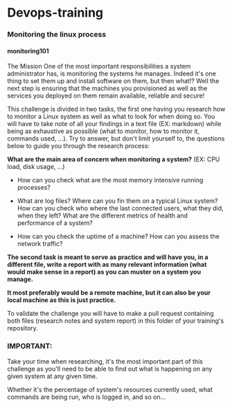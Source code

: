 # Devops-training

### Monitoring the linux process
#### monitoring101
The Mission One of the most important responsibilities a system administrator has, is monitoring the systems he manages. Indeed it's one thing to set them up and install software on them, but then what!? Well the next step is ensuring that the machines you provisioned as well as the services you deployed on them remain available, reliable and secure!

This challenge is divided in two tasks, the first one having you research how to monitor a Linux system as well as what to look for when doing so. You will have to take note of all your findings in a text file (EX: markdown) while being as exhaustive as possible (what to monitor, how to monitor it, commands used, ...). Try to answer, but don't limit yourself to, the questions below to guide you through the research process:

**What are the main area of concern when monitoring a system?**
 (EX: CPU load, disk usage, ...)
 
 * How can you check what are the most memory intensive running processes? 
 
 * What are log files? Where can you fin them on a typical Linux system? How can you check who where the last connected users, what they did, when they left? What are the different metrics of health and performance of a system?

 * How can you check the uptime of a machine? How can you assess the network traffic?
 
 **The second task is meant to serve as practice and will have you, in a different file, write a report with as many relevant information (what would make sense in a report) as you can muster on a system you manage.**
 
  **It most preferably would be a remote machine, but it can also be your local machine as this is just practice.**

To validate the challenge you will have to make a pull request containing both files (research notes and system report) in this folder of your training's repository.

### IMPORTANT: 
Take your time when researching, it's the most important part of this challenge as you'll need to be able to find out what is happening on any given system at any given time.

 Whether it's the percentage of system's resources currently used, what commands are being run, who is logged in, and so on...
